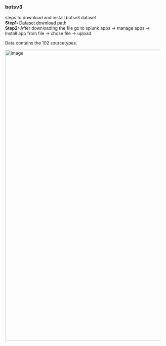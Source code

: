 ### botsv3

steps to download and install botsv3 dataset</br>
**Step1:** [Dataset download path](https://github.com/splunk/botsv3)</br>
**Step2:** After downloading the file go to splunk apps -> manage apps -> Install app from file -> chose file -> upload </br>

Data contains the 102 sourcetypes.

<img width="942" alt="Image" src="https://github.com/user-attachments/assets/dd099a0e-e901-48ec-a607-89f02a84a1dc" />

